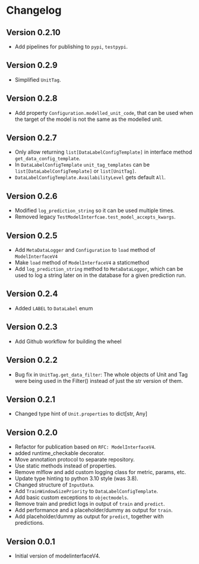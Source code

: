 # Changelog

## Version 0.2.10
- Add pipelines for publishing to `pypi`, `testpypi`.

## Version 0.2.9
- Simplified `UnitTag`.

## Version 0.2.8
- Add property `Configuration.modelled_unit_code`, that can be used when the target of the model is not the same as the modelled unit.

## Version 0.2.7
- Only allow returning `list[DataLabelConfigTemplate]` in interface method `get_data_config_template`.
- In `DataLabelConfigTemplate` `unit_tag_templates` can be `list[DataLabelConfigTemplate]` or `list[UnitTag]`.
- `DataLabelConfigTemplate.AvailabilityLevel` gets default `All`.

## Version 0.2.6
- Modified `log_prediction_string` so it can be used multiple times.
- Removed legacy `TestModelInterfcae.test_model_accepts_kwargs`.

## Version 0.2.5
- Add `MetaDataLogger` and `Configuration` to `load` method of `ModelInterfaceV4`
- Make `load` method of `ModelInterfaceV4` a staticmethod
- Add `log_prediction_string` method to `MetaDataLogger`, which can be used to log a string later on in the database for a given prediction run.

## Version 0.2.4
- Added `LABEL` to `DataLabel` enum

## Version 0.2.3
- Add Github workflow for building the wheel

## Version 0.2.2
- Bug fix in `UnitTag.get_data_filter`: The whole objects of Unit and Tag were being used in the Filter() instead of just the str version of them.

## Version 0.2.1
- Changed type hint of `Unit.properties` to dict[str, Any]

## Version 0.2.0
- Refactor for publication based on `RFC: ModelInterfaceV4`.
- added runtime_checkable decorator.
- Move annotation protocol to separate repository.
- Use static methods instead of properties.
- Remove mlflow and add custom logging class for metric, params, etc.
- Update type hinting to python 3.10 style (was 3.8).
- Changed structure of `InputData`.
- Add `TrainWindowSizePriority` to `DataLabelConfigTemplate`.
- Add basic custom exceptions to `objectmodels`.
- Remove train and predict logs in output of `train` and `predict`.
- Add performance and a placeholder/dummy as output for `train`.
- Add placeholder/dummy as output for `predict`, together with predictions.

## Version 0.0.1
- Initial version of modelinterfaceV4.
